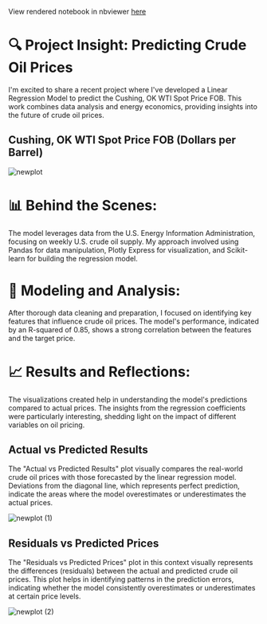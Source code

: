 View rendered notebook in nbviewer [here](https://nbviewer.org/github/NoahVelez/oil_price_prediction_model/blob/0f003a0ed0d0bc1384a1f5bb9137e6e2532ca10e/Crude%20Oil%20Price%20Prediction%20Model.ipynb)

# 🔍 Project Insight: Predicting Crude Oil Prices
I'm excited to share a recent project where I've developed a Linear Regression Model to predict the Cushing, OK WTI Spot Price FOB. This work combines data analysis and energy economics, providing insights into the future of crude oil prices.
## Cushing, OK WTI Spot Price FOB (Dollars per Barrel)
![newplot](https://github.com/NoahVelez/oil_price_prediction_model/assets/60712051/2a6a315b-c9a8-4697-919d-3fb5066f940e)
# 📊 Behind the Scenes:
The model leverages data from the U.S. Energy Information Administration, focusing on weekly U.S. crude oil supply. My approach involved using Pandas for data manipulation, Plotly Express for visualization, and Scikit-learn for building the regression model.

# 🧩 Modeling and Analysis:
After thorough data cleaning and preparation, I focused on identifying key features that influence crude oil prices. The model's performance, indicated by an R-squared of 0.85, shows a strong correlation between the features and the target price.

# 📈 Results and Reflections:
The visualizations created help in understanding the model's predictions compared to actual prices. The insights from the regression coefficients were particularly interesting, shedding light on the impact of different variables on oil pricing.

## Actual vs Predicted Results
The "Actual vs Predicted Results" plot visually compares the real-world crude oil prices with those forecasted by the linear regression model. Deviations from the diagonal line, which represents perfect prediction, indicate the areas where the model overestimates or underestimates the actual prices.

![newplot (1)](https://github.com/NoahVelez/oil_price_prediction_model/assets/60712051/7b87dfe4-a80f-40d6-adb6-2e0a736d4a09)
## Residuals vs Predicted Prices
The "Residuals vs Predicted Prices" plot in this context visually represents the differences (residuals) between the actual and predicted crude oil prices. This plot helps in identifying patterns in the prediction errors, indicating whether the model consistently overestimates or underestimates at certain price levels.

![newplot (2)](https://github.com/NoahVelez/oil_price_prediction_model/assets/60712051/9f7ab6af-987c-4502-8a90-b4075cc3086d)
